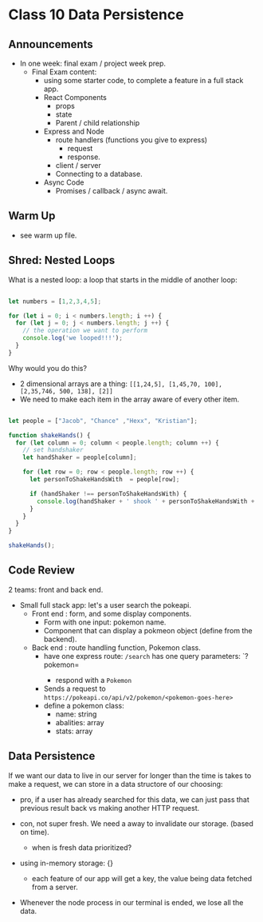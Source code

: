 # Class 10 Data Persistence

## Announcements

* In one week: final exam / project week prep.
  * Final Exam content:
    * using some starter code, to complete a feature in a full stack app.
    * React Components
      * props
      * state
      * Parent / child relationship
    * Express and Node
      * route handlers (functions you give to express)
        * request
        * response.
      * client / server
      * Connecting to a database.
    * Async Code
      * Promises / callback / async await.

## Warm Up

* see warm up file.

## Shred: Nested Loops

What is a nested loop: a loop that starts in the middle of another loop:

```javascript

let numbers = [1,2,3,4,5];

for (let i = 0; i < numbers.length; i ++) {
  for (let j = 0; j < numbers.length; j ++) {
    // the operation we want to perform
    console.log('we looped!!!');
  }
}
```

Why would you do this?

* 2 dimensional arrays are a thing: `[[1,24,5], [1,45,70, 100], [2,35,746, 500, 138], [2]]`
* We need to make each item in the array aware of every other item.

```javascript

let people = ["Jacob", "Chance" ,"Hexx", "Kristian"];

function shakeHands() {
  for (let column = 0; column < people.length; column ++) {
    // set handshaker
    let handShaker = people[column];

    for (let row = 0; row < people.length; row ++) {
      let personToShakeHandsWith  = people[row];

      if (handShaker !== personToShakeHandsWith) {
        console.log(handShaker + ' shook ' + personToShakeHandsWith + '\'s hand');
      }
    }
  }
}

shakeHands();
```

## Code Review

2 teams: front and back end.

* Small full stack app: let's a user search the pokeapi.
  * Front end : form, and some display components.
    * Form with one input: pokemon name.
    * Component that can display a pokmeon object (define from the backend).
  * Back end : route handling function, Pokemon class.
    * have one express route: `/search`  has one query parameters: `?pokemon=<pokemonname>
      * respond with a `Pokemon`
    * Sends a request to `https://pokeapi.co/api/v2/pokemon/<pokemon-goes-here>`
    * define a pokemon class:
      * name: string
      * abalities: array
      * stats: array

## Data Persistence

If we want our data to live in our server for longer than the time is takes to make a request, we can store in a data structore of our choosing:

* pro,  if a user has already searched for this data, we can just pass that previous result back vs making another HTTP request.
* con, not super fresh. We need a away to invalidate our storage. (based on time).
  * when is fresh data prioritized?

* using in-memory storage: {}
  * each feature of our app will get a key, the value being data fetched from a server.
* Whenever the node process in our terminal is ended, we lose all the data.

